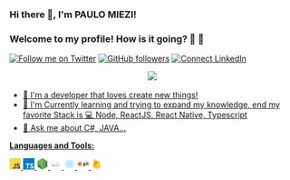 
### Hi there 👋, I'm PAULO MIEZI!
### Welcome to my profile! How is it going? 👋 👋

[![Follow me on Twitter](https://img.shields.io/twitter/follow/PauloMiezi?style=social)](https://twitter.com/PauloMiezi)
[![GitHub followers](https://img.shields.io/github/followers/miezi10?style=social)](https://github.com/miezi10)
[![Connect LinkedIn](https://img.shields.io/badge/LinkedIn-informational?style=social&logo=linkedin)](https://www.linkedin.com/in/miezi-1596/)

<div align="center">
  <a href="https://github.com/Paulomiezi1">
  <img height="180em" src="https://github-readme-stats.vercel.app/api?username=Paulomiezi1&show_icons=true&theme=dracula&include_all_commits=true&count_private=true"/>
</div>

- 🔭 I'm a developer that loves create new things!
- 🌱 I'm Currently learning and trying to expand my knowledge, end my favorite Stack is 💻 Node, ReactJS, React Native, Typescript
- 💬 Ask me about C#, JAVA...



**Languages and Tools:**

<code><img height="20" src="https://raw.githubusercontent.com/github/explore/80688e429a7d4ef2fca1e82350fe8e3517d3494d/topics/javascript/javascript.png"></code>
<code><img height="20" src="https://raw.githubusercontent.com/github/explore/80688e429a7d4ef2fca1e82350fe8e3517d3494d/topics/typescript/typescript.png"></code>
<code><img height="20" src="https://raw.githubusercontent.com/github/explore/80688e429a7d4ef2fca1e82350fe8e3517d3494d/topics/nodejs/nodejs.png"></code>
<code><img height="20" src="https://raw.githubusercontent.com/github/explore/80688e429a7d4ef2fca1e82350fe8e3517d3494d/topics/mysql/mysql.png"></code>
<code><img height="20" src="https://raw.githubusercontent.com/github/explore/80688e429a7d4ef2fca1e82350fe8e3517d3494d/topics/react/react.png"></code>
<code><img height="20" src="https://raw.githubusercontent.com/github/explore/80688e429a7d4ef2fca1e82350fe8e3517d3494d/topics/git/git.png"></code>
<code><img height="20" src="https://raw.githubusercontent.com/github/explore/80688e429a7d4ef2fca1e82350fe8e3517d3494d/topics/firebase/firebase.png"></code>
